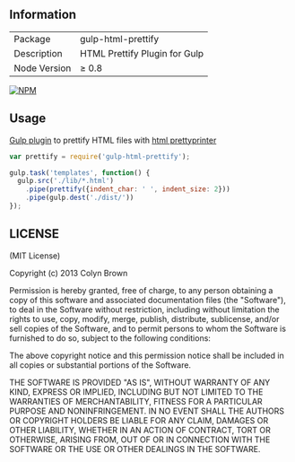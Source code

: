 
## Information

<table>
<tr>
<td>Package</td><td>gulp-html-prettify</td>
</tr>
<tr>
<td>Description</td>
<td>HTML Prettify Plugin for Gulp</td>
</tr>
<tr>
<td>Node Version</td>
<td>≥ 0.8</td>
</tr>
</table>

[![NPM](https://nodei.co/npm/gulp-html-prettify.png?stars&downloads)](https://npmjs.org/package/gulp-html-prettify)


## Usage

[Gulp plugin](https://gulpjs.com/docs/en/getting-started/using-plugins/) to prettify HTML files with [html prettyprinter](https://github.com/maxogden/commonjs-html-prettyprinter)

```javascript
var prettify = require('gulp-html-prettify');

gulp.task('templates', function() {
  gulp.src('./lib/*.html')
    .pipe(prettify({indent_char: ' ', indent_size: 2}))
    .pipe(gulp.dest('./dist/'))
});
```

## LICENSE

(MIT License)

Copyright (c) 2013 Colyn Brown

Permission is hereby granted, free of charge, to any person obtaining
a copy of this software and associated documentation files (the
"Software"), to deal in the Software without restriction, including
without limitation the rights to use, copy, modify, merge, publish,
distribute, sublicense, and/or sell copies of the Software, and to
permit persons to whom the Software is furnished to do so, subject to
the following conditions:

The above copyright notice and this permission notice shall be
included in all copies or substantial portions of the Software.

THE SOFTWARE IS PROVIDED "AS IS", WITHOUT WARRANTY OF ANY KIND,
EXPRESS OR IMPLIED, INCLUDING BUT NOT LIMITED TO THE WARRANTIES OF
MERCHANTABILITY, FITNESS FOR A PARTICULAR PURPOSE AND
NONINFRINGEMENT. IN NO EVENT SHALL THE AUTHORS OR COPYRIGHT HOLDERS BE
LIABLE FOR ANY CLAIM, DAMAGES OR OTHER LIABILITY, WHETHER IN AN ACTION
OF CONTRACT, TORT OR OTHERWISE, ARISING FROM, OUT OF OR IN CONNECTION
WITH THE SOFTWARE OR THE USE OR OTHER DEALINGS IN THE SOFTWARE.
